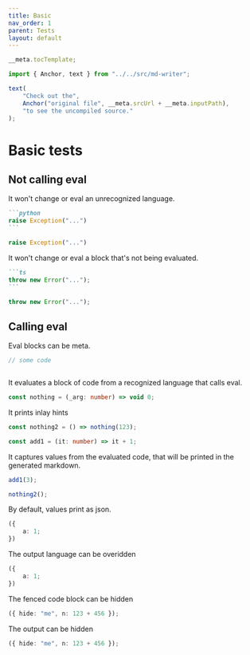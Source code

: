 ```yaml
---
title: Basic
nav_order: 1
parent: Tests
layout: default
---
```


```ts eval --out=md --hide
__meta.tocTemplate;
```

```ts eval --out=md --hide
import { Anchor, text } from "../../src/md-writer";

text(
    "Check out the",
    Anchor("original file", __meta.srcUrl + __meta.inputPath),
    "to see the uncompiled source."
);
```

# Basic tests

## Not calling eval

It won't change or eval an unrecognized language.

````md
```python
raise Exception("...")
```
````

```python
raise Exception("...")
```

It won't change or eval a block that's not being evaluated.

````md
```ts
throw new Error("...");
```
````

```ts
throw new Error("...");
```

## Calling eval

Eval blocks can be meta.

```ts eval --meta
// some code
```

<!-- Eval blocks can be empty. -->

```ts eval --hide

```

It evaluates a block of code from a recognized language that calls eval.

```ts eval --meta
const nothing = (_arg: number) => void 0;
```

It prints inlay hints

```ts eval --meta
const nothing2 = () => nothing(123);
```

```ts eval
const add1 = (it: number) => it + 1;
```

It captures values from the evaluated code, that will be printed in the generated markdown.

```ts eval --meta
add1(3);
```

```ts eval
nothing2();
```

By default, values print as json.

```ts eval
({
    a: 1;
})
```

The output language can be overidden

```ts eval --out=jsonjs --meta
({
    a: 1;
})
```

The fenced code block can be hidden

```ts eval --meta --hide
({ hide: "me", n: 123 + 456 });
```

The output can be hidden

```ts eval --meta --hideout
({ hide: "me", n: 123 + 456 });
```
